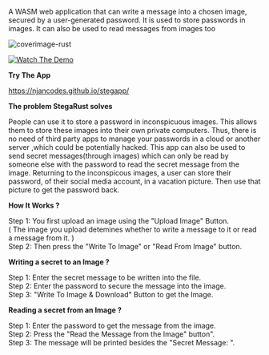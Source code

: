A WASM web application that can write a message into a chosen image, secured by a user-generated password. It is used to store passwords in images. It can also be used to read messages from images too

![coverimage-rust](https://github.com/Njancodes/stegarust/assets/105363470/47488e4c-1958-4d27-bc95-f98f27ef0208)

[![Watch The Demo](https://github.com/Njancodes/stegarust/assets/105363470/47488e4c-1958-4d27-bc95-f98f27ef0208)](https://youtu.be/4mtAR7z8vic)


**Try The App**

https://njancodes.github.io/stegapp/

**The problem StegaRust solves**

People can use it to store a password in inconspicuous images.
This allows them to store these images into their own private computers. Thus, there is no need of third party apps to manage your passwords in a cloud or another server ,which could be potentially hacked.
This app can also be used to send secret messages(through images) which can only be read by someone else with the password to read the secret message from the image.
Returning to the inconspicous images, a user can store their password, of their social media account, in a vacation picture. Then use that picture to get the password back.

**How It Works ?**

Step 1: You first upload an image using the "Upload Image" Button.<br>
( The image you upload detemines whether to write a message to it or read a message from it. )<br>
Step 2: Then press the "Write To Image" or "Read From Image" button.


**Writing a secret to an Image ?**

Step 1: Enter the secret message to be written into the file.<br>
Step 2: Enter the password to secure the message into the image.<br>
Step 3: "Write To Image & Download" Button to get the Image.<br>

**Reading a secret from an Image ?**

Step 1: Enter the password to get the message from the image.<br>
Step 2: Press the "Read the Message from the Image" button".<br>
Step 3: The message will be printed besides the "Secret Message: ".<br>
